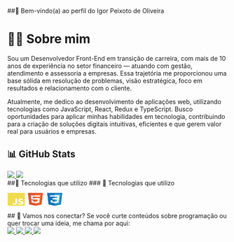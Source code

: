 ##👋 Bem-vindo(a) ao perfil do Igor Peixoto de Oliveira
# 👨‍💻 Sobre mim
Sou um Desenvolvedor Front-End em transição de carreira, com mais de 10 anos de experiência no setor financeiro — atuando com gestão, atendimento e assessoria a empresas. Essa trajetória me proporcionou uma base sólida em resolução de problemas, visão estratégica, foco em resultados e relacionamento com o cliente.

Atualmente, me dedico ao desenvolvimento de aplicações web, utilizando tecnologias como JavaScript, React, Redux e TypeScript. Busco oportunidades para aplicar minhas habilidades em tecnologia, contribuindo para a criação de soluções digitais intuitivas, eficientes e que gerem valor real para usuários e empresas.

## 📊 GitHub Stats
<div> <a href="https://github.com/IgorPeixotoOliveira"> <img height="180em" src="https://github-readme-stats.vercel.app/api?username=IgorPeixotoOliveira&show_icons=true&theme=highcontrast&include_all_commits=true&count_private=true"/> 
<img height="180em" src="https://github-readme-stats.vercel.app/api/top-langs/?username=IgorPeixotoOliveira&layout=compact&langs_count=10&theme=highcontrast"/></a> </div>
##🚀 Tecnologias que utilizo
### 🚀 Tecnologias que utilizo

<p align="left">
  <img align="center" alt="JavaScript" title="JavaScript" height="30" width="40" src="https://raw.githubusercontent.com/devicons/devicon/master/icons/javascript/javascript-plain.svg"/>
  <img align="center" alt="HTML5" title="HTML5" height="30" width="40" src="https://raw.githubusercontent.com/devicons/devicon/master/icons/html5/html5-original.svg"/>
  <img align="center" alt="CSS3" title="CSS3" height="30" width="40" src="https://raw.githubusercontent.com/devicons/devicon/master/icons/css3/css3-original.svg"/>
</p>
## 📱 Vamos nos conectar?
Se você curte conteúdos sobre programação ou quer trocar uma ideia, me chama por aqui:

<div> <a href="https://www.instagram.com/igorpxt/" target="_blank"> <img src="https://img.shields.io/badge/-Instagram-%23E4405F?style=for-the-badge&logo=instagram&logoColor=white"/> </a> <a href="https://discord.gg/snX4CwgP" target="_blank"> <img src="https://img.shields.io/badge/Discord-7289DA?style=for-the-badge&logo=discord&logoColor=white"/> </a> <a href="mailto:igor.peixoto.oliveira@gmail.com" target="_blank"> <img src="https://img.shields.io/badge/-Gmail-%23333?style=for-the-badge&logo=gmail&logoColor=white"/> </a> <a href="https://www.linkedin.com/in/igor-peixoto-de-oliveira-655a8b3a/" target="_blank"> <img src="https://img.shields.io/badge/-LinkedIn-%230077B5?style=for-the-badge&logo=linkedin&logoColor=white"/> </a> </div>
